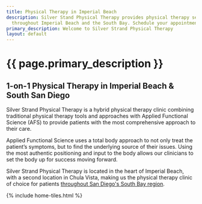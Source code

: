 ```yaml
---
title: Physical Therapy in Imperial Beach
description: Silver Stand Physical Therapy provides physical therapy services to patients
  throughout Imperial Beach and the South Bay. Schedule your appointment today!
primary_description: Welcome to Silver Strand Physical Therapy
layout: default
---
```


# {{ page.primary_description }}

## 1-on-1 Physical Therapy in Imperial Beach & South San Diego

Silver Strand Physical Therapy is a hybrid physical therapy clinic combining traditional physical therapy tools and approaches with Applied Functional Science (AFS) to provide patients with the most comprehensive approach to their care.

Applied Functional Science uses a total body approach to not only treat the patient’s symptoms, but to find the underlying source of their issues. Using the most authentic positioning and input to the body allows our clinicians to set the body up for success moving forward.

Silver Strand Physical Therapy is located in the heart of Imperial Beach, with a second location in Chula Vista, making us the physical therapy clinic of choice for patients [throughout San Diego's South Bay region](/service-areas).

{% include home-tiles.html %}
